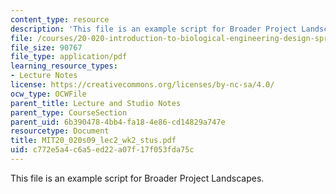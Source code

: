 ```yaml
---
content_type: resource
description: 'This file is an example script for Broader Project Landscapes. '
file: /courses/20-020-introduction-to-biological-engineering-design-spring-2009/c772e5a4c6a5ed22a07f17f053fda75c_MIT20_020s09_lec2_wk2_stus.pdf
file_size: 90767
file_type: application/pdf
learning_resource_types:
- Lecture Notes
license: https://creativecommons.org/licenses/by-nc-sa/4.0/
ocw_type: OCWFile
parent_title: Lecture and Studio Notes
parent_type: CourseSection
parent_uid: 6b390478-4bb4-fa18-4e86-cd14829a747e
resourcetype: Document
title: MIT20_020s09_lec2_wk2_stus.pdf
uid: c772e5a4-c6a5-ed22-a07f-17f053fda75c
---
```

This file is an example script for Broader Project Landscapes. 